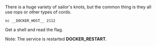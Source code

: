 There is a huge variety of sailor's knots, but the common thing is they all use rops
or other types of cords.

`nc __DOCKER_HOST__ 2112`

Get a shell and read the flag.

Note: The service is restarted __DOCKER_RESTART__.